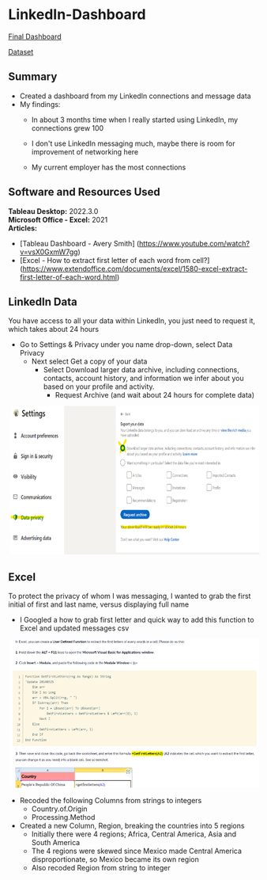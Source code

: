 # LinkedIn-Dashboard

[Final Dashboard]( https://public.tableau.com/app/profile/tim8067/viz/LinkenInDashboard/Dashboard1?publish=yes)

[Dataset]( https://github.com/timcalhoun/LinkedIn-Dashboard/tree/main/Datasets) <br>


## Summary
* Created a dashboard from my LinkedIn connections and message data
* My findings:
   * In about 3 months time when I really started using LinkedIn, my connections grew 100

   * I don't use LinkedIn messaging much, maybe there is room for improvement of networking here

   * My current employer has the most connections


## Software and Resources Used 
**Tableau Desktop:** 2022.3.0 <br>
**Microsoft Office - Excel:** 2021 <br>
**Articles:** 
   - [Tableau Dashboard - Avery Smith] (https://www.youtube.com/watch?v=vsX0GxmW7gg)
   - [Excel - How to extract first letter of each word from cell?] (https://www.extendoffice.com/documents/excel/1580-excel-extract-first-letter-of-each-word.html)

## LinkedIn Data
You have access to all your data within LinkedIn, you just need to request it, which takes about 24 hours
* Go to Settings & Privacy under you name drop-down, select Data Privacy
  * Next select Get a copy of your data
    * Select Download larger data archive, including connections, contacts, account history, and information we infer about you based on your profile and activity.
      * Request Archive (and wait about 24 hours for complete data)
<img style="display: inline; margin: 0 5px;" title="LinkedIn Data Retrieval" src="img/LinkedIn Data Retreival.png" alt="" width="800" height="300"/>

## Excel
To protect the privacy of whom I was messaging, I wanted to grab the first initial of first and last name, versus displaying full name
* I Googled a how to grab first letter and quick way to add this function to Excel and updated messages csv
<img style="display: inline; margin: 0 5px;" title="Excel - First & Last name initials" src="img/Excel function.png" alt="" width="800" height="300"/>

* Recoded the following Columns from strings to integers
    * Country.of.Origin
    * Processing.Method
* Created a new Column, Region, breaking the countries into 5 regions
    * Initially there were 4 regions; Africa, Central America, Asia and South America
    * The 4 regions were skewed since Mexico made Central America disproportionate, so Mexico became its own region
    * Also recoded Region from string to integer


